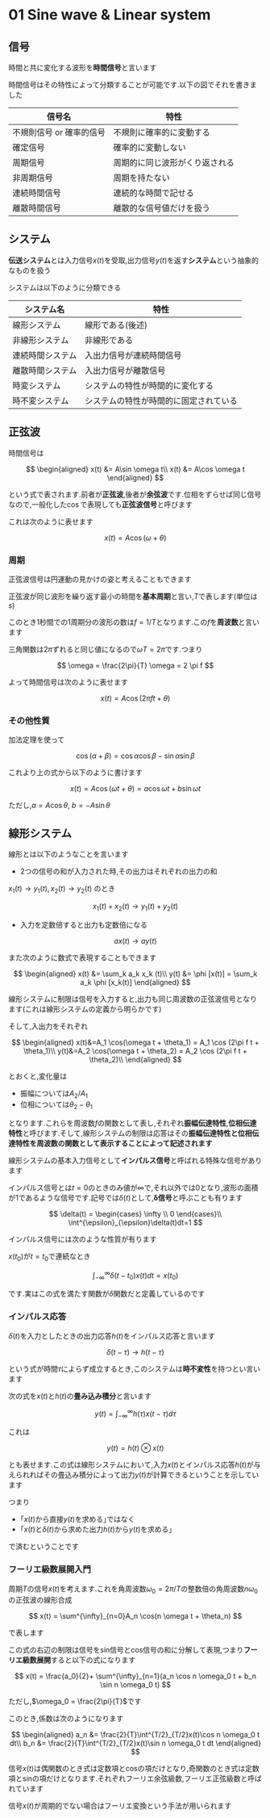 # 01 Sine wave & Linear system

## 信号

時間と共に変化する波形を**時間信号**と言います

時間信号はその特性によって分類することが可能です.以下の図でそれを書きました

|信号名|特性|
|-|-|
|不規則信号 or 確率的信号|不規則に確率的に変動する|
|確定信号|確率的に変動しない|
|周期信号|周期的に同じ波形がくり返される|
|非周期信号|周期を持たない|
|連続時間信号|連続的な時間で記せる|
|離散時間信号|離散的な信号値だけを扱う|

## システム

**伝送システム**とは入力信号$x(t)$を受取,出力信号$y(t)$を返す**システム**という抽象的なものを扱う

システムは以下のように分類できる

|システム名|特性|
|-|-|
|線形システム|線形である(後述)|
|非線形システム|非線形である|
|連続時間システム|入出力信号が連続時間信号|
|離散時間システム|入出力信号が離散信号|
|時変システム|システムの特性が時間的に変化する|
|時不変システム|システムの特性が時間的に固定されている|

## 正弦波

時間信号は

$$
\begin{aligned}
x(t) &= A\sin \omega t\\
x(t) &= A\cos \omega t
\end{aligned}
$$

という式で表されます.前者が**正弦波**,後者が**余弦波**です.位相をずらせば同じ信号なので,一般化した$\cos$で表現しても**正弦波信号**と呼びます

これは次のように表せます

$$
x(t) = A \cos (\omega + \theta)
$$

### 周期

正弦波信号は円運動の見かけの姿と考えることもできます

正弦波が同じ波形を繰り返す最小の時間を**基本周期**と言い,$T$で表します(単位は$s$)

このとき1秒間での1周期分の波形の数は$f=1/T$となります.この$f$を**周波数**と言います

三角関数は$2\pi$ずれると同じ値になるので$\omega T = 2 \pi$です.つまり

$$
\omega = \frac{2\pi}{T}
\omega = 2 \pi f
$$

よって時間信号は次のように表せます

$$
x(t) = A \cos (2\pi f t + \theta)
$$

### その他性質

加法定理を使って

 $$
 \cos (\alpha + \beta) = \cos \alpha \cos \beta - \sin \alpha \sin \beta
 $$

これより上の式から以下のように書けます

$$
x(t)=A\cos(\omega t + \theta)=a \cos \omega t + b \sin \omega t
$$

ただし,$a=A \cos \theta$, $b=-A \sin \theta$

## 線形システム

線形とは以下のようなことを言います

- 2つの信号の和が入力された時,その出力はそれぞれの出力の和

$x_1(t) \to y_1(t), x_2(t) \to y_2(t)$ のとき

$$
x_1(t) + x_2(t) \to y_1(t) + y_2(t)
$$

- 入力を定数倍すると出力も定数倍になる

$$
ax(t) \to ay(t)
$$

また次のように数式で表現することもできます

$$
\begin{aligned}
x(t) &= \sum_k a_k x_k (t)\\
y(t) &= \phi [x(t)] = \sum_k a_k \phi [x_k(t)]
\end{aligned}
$$

線形システムに制限は信号を入力すると,出力も同じ周波数の正弦波信号となります(これは線形システムの定義から明らかです)

そして,入出力をそれぞれ

$$
\begin{aligned}
x(t)&=A_1 \cos(\omega t + \theta_1) = A_1 \cos (2\pi f t + \theta_1)\\
y(t)&=A_2 \cos(\omega t + \theta_2) = A_2 \cos (2\pi f t + \theta_2)\\
\end{aligned}
$$

とおくと,変化量は

- 振幅については$A_2/A_1$
- 位相については$\theta_2-\theta_1$

となります.これらを周波数$f$の関数として表し,それぞれ**振幅伝達特性**,**位相伝達特性**と呼びます.そして,線形システムの制限は応答はその**振幅伝達特性と位相伝達特性を周波数の関数として表示することによって記述されます**

線形システムの基本入力信号として**インパルス信号**と呼ばれる特殊な信号があります

インパルス信号とは$t=0$のときのみ値が$\infty$で,それ以外では$0$となり,波形の面積が$1$であるような信号です.記号では$\delta(t)$として,**δ信号**と呼ぶことも有ります

$$
\delta(t) = \begin{cases}
\infty \\
0
\end{cases}\\
\int^{\epsilon}_{\epsilon}\delta(t)dt=1
$$

インパルス信号には次のような性質が有ります

$x(t_0)$が$t=t_0$で連続なとき

$$
\int^{\infty}_{-\infty}\delta(t-t_0)x(t)dt=x(t_0)
$$

です.実はこの式を満たす関数が$\delta$関数だと定義しているのです

### インパルス応答

$\delta(t)$を入力としたときの出力応答$h(t)$をインパルス応答と言います

$$
\delta(t - \tau) \to h(t - \tau)
$$

という式が時間$\tau$によらず成立するとき,このシステムは**時不変性**を持つとい言います

次の式を$x(t)$と$h(t)$の**畳み込み積分**と言います

$$
y(t) = \int^{\infty}_{-\infty}h(\tau)x(t - \tau)d\tau
$$

これは

$$
y(t) = h(t) \otimes x(t)
$$

とも表せます.この式は線形システムにおいて,入力$x(t)$とインパルス応答$h(t)$が与えられればその畳込み積分によって出力$y(t)$が計算できるということを示しています

つまり

- ｢$x(t)$から直接$y(t)$を求める｣ではなく
- ｢$x(t)$と$\delta(t)$から求めた出力$h(t)$から$y(t)$を求める｣

で済むということです

### フーリエ級数展開入門

周期$T$の信号$x(t)$を考えます.これを角周波数$\omega_0 = 2\pi / T$の整数倍の角周波数$n \omega_0$の正弦波の線形合成

$$
x(t) = \sum^{\infty}_{n=0}A_n \cos(n \omega t + \theta_n)
$$

で表します

この式の右辺の制限は信号をsin信号とcos信号の和に分解して表現,つまり**フーリエ級数展開**すると以下の式になります

$$
x(t) = \frac{a_0}{2}+ \sum^{\infty}_{n=1}(a_n \cos n \omega_0 t + b_n \sin n \omega_0 t)
$$

ただし,$\omega_0 = \frac{2\pi}{T}$です

このとき,係数は次のようになります

$$
\begin{aligned}
a_n &= \frac{2}{T}\int^{T/2}_{T/2}x(t)\cos n \omega_0 t dt\\
b_n &= \frac{2}{T}\int^{T/2}_{T/2}x(t)\sin n \omega_0 t dt
\end{aligned}
$$

信号$x(t)$は偶関数のとき式は定数項とcosの項だけとなり,奇関数のとき式は定数項とsinの項だけとなります.それぞれフーリエ余弦級数,フーリエ正弦級数と呼ばれています

信号$x(t)$が周期的でない場合はフーリエ変換という手法が用いられます
